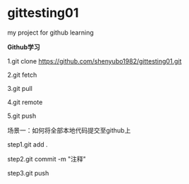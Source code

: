 # gittesting01
my project for github learning

**Github学习**

1.git clone https://github.com/shenyubo1982/gittesting01.git

2.git fetch

3.git pull

4.git remote

5.git push

场景一：如何将全部本地代码提交至github上

step1.git add .

step2.git commit -m "注释"

step3.git push







